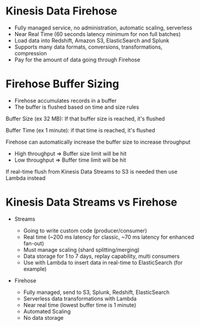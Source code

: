 # Kinesis Data Firehose

- Fully managed service, no administration, automatic scaling, serverless
- Near Real Time (60 seconds latency minimum for non full batches)
- Load data into Redshift, Amazon S3, ElasticSearch and Splunk
- Supports many data formats, conversions, transformations, compression
- Pay for the amount of data going through Firehose

# Firehose Buffer Sizing

- Firehose accumulates records in a buffer
- The buffer is flushed based on time and size rules


Buffer Size (ex 32 MB): If that buffer size is reached, it's flushed

Buffer Time (ex 1 minute): if that time is reached, it's flushed

Firehose can automatically increase the buffer size to increase throughput

- High throughput => Buffer size limit will be hit
- Low throughput => Buffer time limit will be hit

If real-time flush from Kinesis Data Streams to S3 is needed then use Lambda instead

# Kinesis Data Streams vs Firehose

- Streams
  - Going to write custom code (producer/consumer)
  - Real time (~200 ms latency for classic, ~70 ms latency for enhanced fan-out)
  - Must manage scaling (shard splitting/merging)
  - Data storage for 1 to 7 days, replay capability, multi consumers
  - Use with Lambda to insert data in real-time to ElasticSearch (for example)


- Firehose
  - Fully managed, send to S3, Splunk, Redshift, ElasticSearch
  - Serverless data transformations with Lambda
  - Near real time (lowest buffer time is 1 minute)
  - Automated Scaling
  - No data storage
